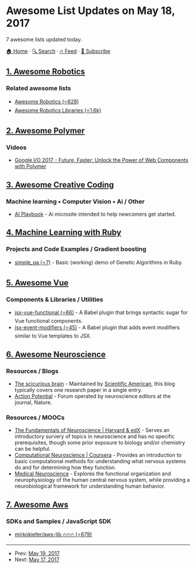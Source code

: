 # Awesome List Updates on May 18, 2017

7 awesome lists updated today.

[🏠 Home](/README.md) · [🔍 Search](https://test.trackawesomelist.com/search/) · [🔥 Feed](https://test.trackawesomelist.com/rss.xml) · [📮 Subscribe](https://trackawesomelist.us17.list-manage.com/subscribe?u=d2f0117aa829c83a63ec63c2f&id=36a103854c)



## [1. Awesome Robotics](/content/kiloreux/awesome-robotics/README.md)

### Related awesome lists

*   [Awesome Robotics (⭐628)](https://github.com/ahundt/awesome-robotics)
*   [Awesome Robotics Libraries (⭐1.6k)](https://github.com/jslee02/awesome-robotics-libraries)

## [2. Awesome Polymer](/content/Granze/awesome-polymer/README.md)

### Videos

*   [Google I/O 2017 - Future, Faster: Unlock the Power of Web Components with Polymer](https://www.youtube.com/watch?v=cuoZenpQveQ)

## [3. Awesome Creative Coding](/content/terkelg/awesome-creative-coding/README.md)

### Machine learning • Computer Vision • Ai / Other

*   [AI Playbook](http://aiplaybook.a16z.com/) - Ai microsite intended to help newcomers get started.

## [4. Machine Learning with Ruby](/content/arbox/machine-learning-with-ruby/README.md)

### Projects and Code Examples / Gradient boosting

*   [simple\_ga (⭐7)](https://github.com/giuse/simple_ga) -
    Basic (working) demo of Genetic Algorithms in Ruby.

## [5. Awesome Vue](/content/vuejs/awesome-vue/README.md)

### Components & Libraries / Utilities

*   [jsx-vue-functional (⭐66)](https://github.com/nickmessing/babel-plugin-jsx-vue-functional) - A Babel plugin that brings syntactic sugar for Vue functional components.
*   [jsx-event-modifiers (⭐45)](https://github.com/nickmessing/babel-plugin-jsx-event-modifiers) - A Babel plugin that adds event modifiers similar to Vue templates to JSX.

## [6. Awesome Neuroscience](/content/analyticalmonk/awesome-neuroscience/README.md)

### Resources / Blogs

*   [The scicurious brain](https://blogs.scientificamerican.com/scicurious-brain/) - Maintained by [Scientific American](https://blogs.scientificamerican.com/), this blog typically covers one research paper in a single entry.
*   [Action Potential](http://blogs.nature.com/actionpotential) - Forum operated by neuroscience editors at the journal, Nature.

### Resources / MOOCs

*   [The Fundamentals of Neuroscience | Harvard & edX](https://www.mcb80x.org/) - Serves an introductory survery of topics in neuroscience and has no specific prerequisites, though some prior exposure to biology and/or chemistry can be helpful.
*   [Computational Neuroscience | Coursera](https://www.coursera.org/learn/computational-neuroscience) - Provides an introduction to basic computational methods for understanding what nervous systems do and for determining how they function.
*   [Medical Neuroscience](https://www.coursera.org/learn/medical-neuroscience) - Explores the functional organization and neurophysiology of the human central nervous system, while providing a neurobiological framework for understanding human behavior.

## [7. Awesome Aws](/content/donnemartin/awesome-aws/README.md)

### SDKs and Samples / JavaScript SDK

*   [mirkokiefer/aws-lib :fire::fire::fire: (⭐679)](https://github.com/mirkokiefer/aws-lib)

---

- Prev: [May 19, 2017](/content/2017/05/19/README.md)
- Next: [May 17, 2017](/content/2017/05/17/README.md)